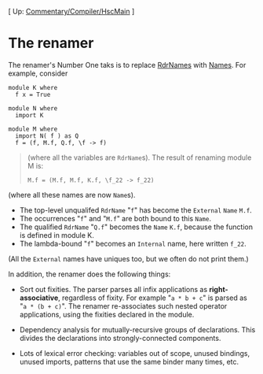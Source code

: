 
\[ Up: [Commentary/Compiler/HscMain](commentary/compiler/hsc-main) \]


# The renamer



The renamer's Number One taks is to replace [RdrNames](commentary/compiler/rdr-name-type) with [Names](commentary/compiler/name-type).  For example, consider


```wiki
module K where
  f x = True

module N where
  import K

module M where
  import N( f ) as Q
  f = (f, M.f, Q.f, \f -> f)
```

>
>
> (where all the variables are `RdrName`s).  The result of renaming module M is:
>
>
> ```wiki
> M.f = (M.f, M.f, K.f, \f_22 -> f_22)
> ```



(where all these names are now `Name`s).


- The top-level unqualifed `RdrName` "`f`" has become the `External` `Name` `M.f`.  
- The occurrences "`f`" and "`M.f`" are both bound to this `Name`.  
- The qualified `RdrName` "`Q.f`" becomes the `Name` `K.f`, because the function is defined in module K.  
- The lambda-bound "`f`" becomes an `Internal` name, here written `f_22`.  


(All the `External` names have uniques too, but we often do not print them.)



In addition, the renamer does the following things:


- Sort out fixities. The parser parses all infix applications as **right-associative**, regardless of fixity.  For example "`a * b + c`" is parsed as "`a * (b + c)`".  The renamer re-associates such nested operator applications, using the fixities declared in the module.

- Dependency analysis for mutually-recursive groups of declarations.  This divides the declarations into strongly-connected components.

- Lots of lexical error checking: variables out of scope, unused bindings, unused imports, patterns that use the same binder many times, etc.
